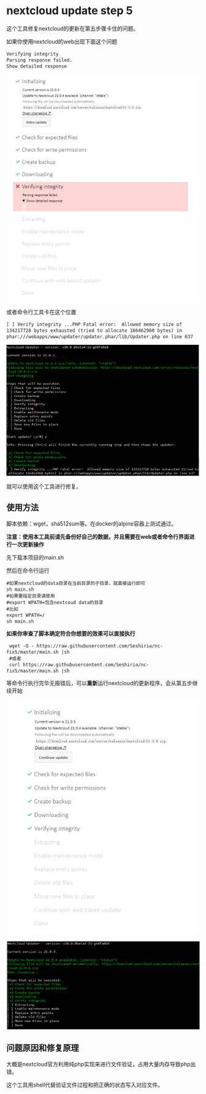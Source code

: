 # nextcloud update step 5 

这个工具修复nextcloud的更新在第五步骤卡住的问题。

如果你使用nextcloud的web出现下面这个问题

````
Verifying integrity
Parsing response failed.
Show detailed response
````

![webstop](/img/webstop.png)

或者命令行工具卡在这个位置

````
[ ] Verify integrity ...PHP Fatal error:  Allowed memory size of 134217728 bytes exhausted (tried to allocate 166462960 bytes) in phar:///webapps/www/updater/updater.phar/lib/Updater.php on line 637
````



![shellstop](/img/shellstop.png)

就可以使用这个工具进行修复。



## 使用方法

脚本依赖：wget，sha512sum等。在docker的alpine容器上测试通过。

**注意：使用本工具前请先备份好自己的数据，并且需要在web或者命令行界面进行一次更新操作**

先下载本项目的main.sh

然后在命令行运行

````shell
#如果nextcloud的data目录在当前目录的子目录，就直接运行即可
sh main.sh
#如果要指定目录请使用
#export WPATH=包含nextcoud data的目录
#比如
export WPATH=/
sh main.sh
````
**如果你审查了脚本确定符合你想要的效果可以直接执行**

````shell
 wget -O - https://raw.githubusercontent.com/Seshiria/nc-fix5/master/main.sh |sh
 #或者
 curl https://raw.githubusercontent.com/Seshiria/nc-fix5/master/main.sh |sh
 ````

等命令行执行完毕无报错后，可以**重新**运行nextcloud的更新程序，会从第五步继续开始

![webfix](/img/webfix.png)

![webfix](/img/shelfix.png)

## 问题原因和修复原理

大概是nextcloud官方利用纯php实现来进行文件验证，占用大量内存导致php出错。

这个工具用shell代替验证文件过程和把正确的状态写入对应文件。
